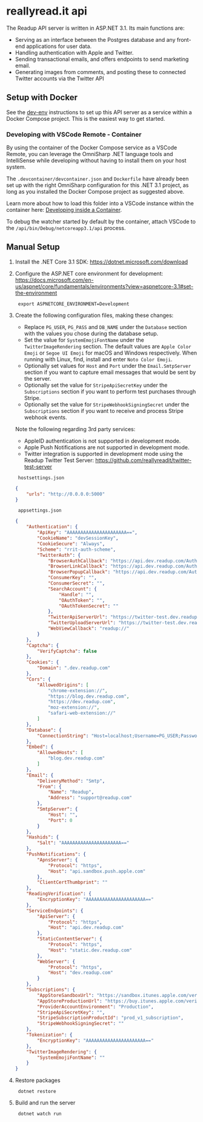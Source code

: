 # reallyread.it api

The Readup API server is written in ASP.NET 3.1. Its main functions are:
- Serving as an interface between the Postgres database and any front-end applications for user data.
- Handling authentication with Apple and Twitter.
- Sending transactional emails, and offers endpoints to send marketing email.
- Generating images from comments, and posting these to connected Twitter accounts via the Twitter API

## Setup with Docker

See the [dev-env](https://github.com/reallyreadit/dev-env) instructions to set up this API server as a service within a Docker Compose project. This is the easiest way to get started.

### Developing with VSCode Remote - Container

By using the container of the Docker Compose service as a VSCode Remote, you can leverage the OmniSharp .NET language tools and IntelliSense while developing without having to install them on your host system.

The `.devcontainer/devcontainer.json` and `Dockerfile` have already been set up with the right OmniSharp configuration for this .NET 3.1 project, as long as you installed the Docker Compose project as suggested above.

Learn more about how to load this folder into a VSCode instance within the container here: [Developing inside a Container](https://code.visualstudio.com/docs/remote/containers#_create-a-devcontainerjson-file).

To debug the watcher started by default by the container, attach VSCode to the `/api/bin/Debug/netcoreapp3.1/api` process.

## Manual Setup
1. Install the .NET Core 3.1 SDK: https://dotnet.microsoft.com/download
2. Configure the ASP.NET core environment for development: https://docs.microsoft.com/en-us/aspnet/core/fundamentals/environments?view=aspnetcore-3.1#set-the-environment

        export ASPNETCORE_ENVIRONMENT=Development
3. Create the following configuration files, making these changes:

    - Replace `PG_USER`, `PG_PASS` and `DB_NAME` under the `Database` section with the values you chose during the database setup.
    - Set the value for `SystemEmojiFontName` under the `TwitterImageRendering` section. The default values are `Apple Color Emoji` or `Segoe UI Emoji` for macOS and Windows respectively. When running with Linux, find, install and enter `Noto Color Emoji`.
	 - Optionally set values for `Host` and `Port` under the `Email.SmtpServer` section if you want to capture email messages that would be sent by the server.
	 - Optionally set the value for `StripeApiSecretKey` under the `Subscriptions` section if you want to perform test purchases through Stripe.
	 - Optionally set the value for `StripeWebhookSigningSecret` under the `Subscriptions` section if you want to receive and process Stripe webhook events.

    Note the following regarding 3rd party services:
	 - AppleID authentication is not supported in development mode.
	 - Apple Push Notifications are not supported in development mode.
	 - Twitter integration is supported in development mode using the Readup Twitter Test Server: https://github.com/reallyreadit/twitter-test-server
    <!--end list-->

        hostsettings.json
    ```json
    {
    	"urls": "http://0.0.0.0:5000"
    }
    ```
        appsettings.json
    ```json
    {
    	"Authentication": {
    		"ApiKey": "AAAAAAAAAAAAAAAAAAAAAA==",
    		"CookieName": "devSessionKey",
    		"CookieSecure": "Always",
    		"Scheme": "rrit-auth-scheme",
    		"TwitterAuth": {
    			"BrowserAuthCallback": "https://api.dev.readup.com/Auth/TwitterAuthenticationCallback",
    			"BrowserLinkCallback": "https://api.dev.readup.com/Auth/TwitterLinkCallback",
    			"BrowserPopupCallback": "https://api.dev.readup.com/Auth/TwitterPopupCallback",
    			"ConsumerKey": "",
    			"ConsumerSecret": "",
    			"SearchAccount": {
    				"Handle": "",
    				"OAuthToken": "",
    				"OAuthTokenSecret": ""
    			},
    			"TwitterApiServerUrl": "https://twitter-test.dev.readup.com",
    			"TwitterUploadServerUrl": "https://twitter-test.dev.readup.com",
    			"WebViewCallback": "readup://"
    		}
    	},
    	"Captcha": {
    		"VerifyCaptcha": false
    	},
    	"Cookies": {
    		"Domain": ".dev.readup.com"
    	},
    	"Cors": {
    		"AllowedOrigins": [
    			"chrome-extension://",
    			"https://blog.dev.readup.com",
    			"https://dev.readup.com",
    			"moz-extension://",
    			"safari-web-extension://"
    		]
    	},
    	"Database": {
    		"ConnectionString": "Host=localhost;Username=PG_USER;Password=PG_PASS;Database=DB_NAME"
    	},
    	"Embed": {
    		"AllowedHosts": [
    			"blog.dev.readup.com"
    		]
    	},
    	"Email": {
    		"DeliveryMethod": "Smtp",
    		"From": {
    			"Name": "Readup",
    			"Address": "support@readup.com"
    		},
    		"SmtpServer": {
    			"Host": "",
    			"Port": 0
    		}
    	},
    	"Hashids": {
    		"Salt": "AAAAAAAAAAAAAAAAAAAAAA=="
    	},
    	"PushNotifications": {
    		"ApnsServer": {
    			"Protocol": "https",
    			"Host": "api.sandbox.push.apple.com"
    		},
    		"ClientCertThumbprint": ""
    	},
    	"ReadingVerification": {
    		"EncryptionKey": "AAAAAAAAAAAAAAAAAAAAAA=="
    	},
    	"ServiceEndpoints": {
    		"ApiServer": {
    			"Protocol": "https",
    			"Host": "api.dev.readup.com"
    		},
    		"StaticContentServer": {
    			"Protocol": "https",
    			"Host": "static.dev.readup.com"
    		},
    		"WebServer": {
    			"Protocol": "https",
    			"Host": "dev.readup.com"
    		}
    	},
    	"Subscriptions": {
    		"AppStoreSandboxUrl": "https://sandbox.itunes.apple.com/verifyReceipt",
    		"AppStoreProductionUrl": "https://buy.itunes.apple.com/verifyReceipt",
    		"ProviderAccountEnvironment": "Production",
    		"StripeApiSecretKey": "",
    		"StripeSubscriptionProductId": "prod_v1_subscription",
    		"StripeWebhookSigningSecret": ""
    	},
    	"Tokenization": {
    		"EncryptionKey": "AAAAAAAAAAAAAAAAAAAAAA=="
    	},
    	"TwitterImageRendering": {
    		"SystemEmojiFontName": ""
    	}
    }
    ```
5. Restore packages

        dotnet restore
4. Build and run the server

        dotnet watch run